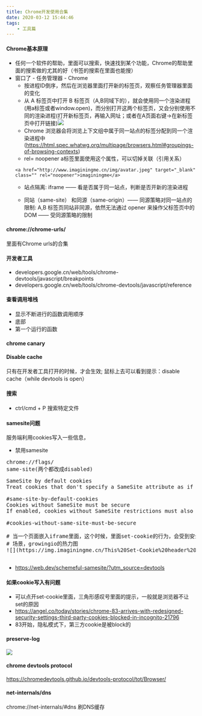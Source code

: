 ```yaml
---
title: Chrome开发使用合集
date: 2020-03-12 15:44:46
tags:
    - 工具篇
---
```


#### Chrome基本原理
- 任何一个软件的帮助，里面可以搜索，快速找到某个功能，Chrome的帮助里面的搜索做的尤其的好（书签的搜索在里面也能搜）
- 窗口了 - 任务管理器 - Chrome
  - 按进程ID倒序，然后在浏览器里面打开新的标签页，观察任务管理器里面的变化
  - 从 A 标签页中打开 B 标签页（A,B同域下的），就会使用同一个渲染进程(用a标签或者window.open)，而分别打开这两个标签页，又会分别使用不同的渲染进程(打开新标签页，再输入网址；或者在A页面右键->在新标签页中打开链接)![](tags.png)
  - Chrome 浏览器会将浏览上下文组中属于同一站点的标签分配到同一个渲染进程中 (https://html.spec.whatwg.org/multipage/browsers.html#groupings-of-browsing-contexts)
  - rel= noopener a标签里面使用这个属性，可以切掉关联（引用关系）
  ```
  <a href="http://www.imaginingme.cn/img/avatar.jpeg" target="_blank" class="" rel="noopener">imaginingme</a>
  ```
  - 站点隔离: iframe —— 看是否属于同一站点，判断是否开新的渲染进程

  - 同站（same-site） 和同源（same-origin）—— 同源策略对同一站点的限制: A,B 标签页同站非同源，依然无法通过 opener 来操作父标签页中的 DOM —— 受同源策略的限制

#### chrome://chrome-urls/
里面有Chrome urls的合集

#### 开发者工具
- developers.google.cn/web/tools/chrome-devtools/javascript/breakpoints
- developers.google.cn/web/tools/chrome-devtools/javascript/reference

#### 查看调用堆栈
- 显示不断进行的函数调用顺序
- 底部
- 第一个运行的函数
#### chrome canary


#### Disable cache
只有在开发者工具打开的时候，才会生效; 鼠标上去可以看到提示：disable cache（while devtools is open）

#### 搜索
- ctrl/cmd + P 搜索特定文件

#### samesite问题
服务端利用cookies写入一些信息，
* 禁用samesite
<pre>
chrome://flags/
same-site(两个都改成disabled)
</pre>
<pre>
SameSite by default cookies
Treat cookies that don't specify a SameSite attribute as if they were SameSite=Lax. Sites must specify SameSite=None in order to enable third-party usage. – Mac, Windows, Linux, Chrome OS, Android

#same-site-by-default-cookies
Cookies without SameSite must be secure
If enabled, cookies without SameSite restrictions must also be Secure. If a cookie without SameSite restrictions is set without the Secure attribute, it will be rejected. This flag only has an effect if "SameSite by default cookies" is also enabled. – Mac, Windows, Linux, Chrome OS, Android

#cookies-without-same-site-must-be-secure

# 当一个页面嵌入iframe里面，这个时候，里面set-cookie的行为，会受到安全策略的影响
# 场景，growingio的热力图
![](https://img.imaginingme.cn/This%20Set-Cookie%20header%20didn%27t%20specify.png)

</pre>
- https://web.dev/schemeful-samesite/?utm_source=devtools

#### 如果cookie写入有问题
- 可以点开set-cookie里面，三角形感叹号里面的提示，一般就是浏览器不让set的原因
- https://angel.co/today/stories/chrome-83-arrives-with-redesigned-security-settings-third-party-cookies-blocked-in-incognito-21796
- 83开始，隐私模式下，第三方cookie是被block的
#### preserve-log
![](preservelog.png)

#### chrome devtools protocol
https://chromedevtools.github.io/devtools-protocol/tot/Browser/


#### net-internals/dns
chrome://net-internals/#dns
刷DNS缓存
